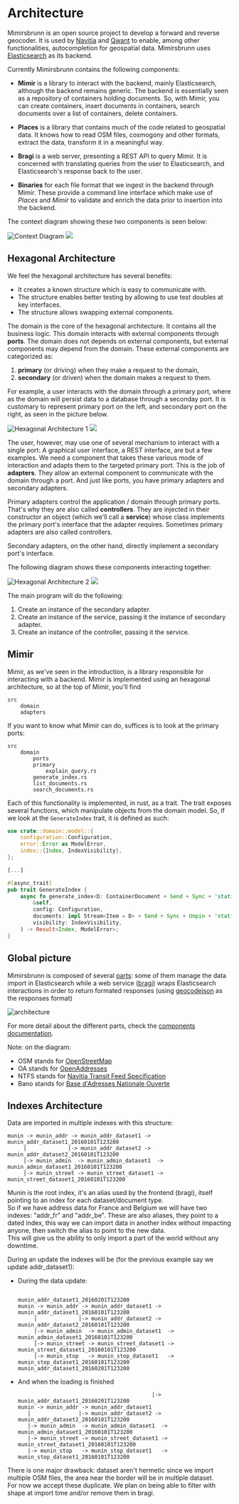 # Architecture

Mimirsbrunn is an open source project to develop a forward and reverse
geocoder. It is used by [Navitia](https://www.navitia.io/) and
[Qwant](https://www.qwant.com/maps/) to enable, among other functionalities,
autocompletion for geospatial data. Mimirsbrunn uses
[Elasticsearch](https://www.elastic.co/elasticsearch) as its backend.

Currently Mimirsbrunn contains the following components:

* **Mimir** is a library to interact with the backend, mainly Elasticsearch,
  although the backend remains generic. The backend is essentially seen as a
  repository of containers holding documents. So, with Mimir, you can create
  containers, insert documents in containers, search documents over a list of
  containers, delete containers.

* **Places** is a library that contains much of the code related to geospatial
  data. It knows how to read OSM files, cosmogony and other formats, extract
  the data, transform it in a meaningful way.

* **Bragi** is a web server, presenting a REST API to query Mimir. It is
  concerned with translating queries from the user to Elasticsearch, and
  Elasticsearch's response back to the user.

* **Binaries** for each file format that we ingest in the backend through Mimir.
  These provide a command line interface which make use of *Places* and *Mimir*
  to validate and enrich the data prior to insertion into the backend.

The context diagram showing these two components is seen below:

![Context Diagram](./img/architecture/context-diagram.svg)
<img src="./img/architecture/context-diagram.svg"/>

## Hexagonal Architecture

We feel the hexagonal architecture has several benefits:
* It creates a known structure which is easy to communicate with.
* The structure enables better testing by allowing to use test doubles at key
  interfaces.
* The structure allows swapping external components.

The domain is the core of the hexagonal architecture. It contains all the
business logic. This domain interacts with external components through
**ports**. The domain does not depends on external components, but external
components may depend from the domain. These external components are
categorized as:
1. **primary** (or driving) when they make a request to the domain,
2. **secondary** (or driven) when the domain makes a request to them.

For example, a user interacts with the domain through a primary port, where as
the domain will persist data to a database through a seconday port. It is
customary to represent primary port on the left, and secondary port on the
right, as seen in the picture below.

![Hexagonal Architecture 1](./img/architecture/hexagon-generic-1.2.svg)
<img src="./img/architecture/hexagon-generic-1.2.svg"/>

The user, however, may use one of several mechanism to interact with a single
port: A graphical user interface, a REST interface, are but a few examples. We
need a component that takes these various mode of interaction and adapts them
to the targeted primary port. This is the job of **adapters**. They allow an
external component to communicate with the domain through a port. And just like
ports, you have primary adapters and secondary adapters. 

Primary adapters control the application / domain through primary ports. That's
why they are also called **controllers**. They are injected in their
constructor an object (which we'll call a **service**) whose class implements
the primary port's interface that the adapter requires. Sometimes primary
adapters are also called controllers.

Secondary adapters, on the other hand, directly implement a secondary port's interface.

The following diagram shows these components interacting together:

![Hexagonal Architecture 2](./img/architecture/hexagon-generic-2.2.svg)
<img src="./img/architecture/hexagon-generic-2.2.svg"/>

The main program will do the following:
1. Create an instance of the secondary adapter.
2. Create an instance of the service, passing it the instance of secondary adapter.
3. Create an instance of the controller, passing it the service.

## Mimir

Mimir, as we've seen in the introduction, is a library responsible for interacting with a backend.
Mimir is implemented using an hexagonal architecture, so at the top of Mimir, you'll find

```
src
    domain
    adapters
```

If you want to know what Mimir can do, suffices is to look at the primary ports:

```
src
    domain
        ports
	    primary
	        explain_query.rs
		generate_index.rs
		list_documents.rs
		search_documents.rs
```


Each of this functionality is implemented, in rust, as a trait. The trait exposes several functions,
which manipulate objects from the domain model. So, if we look at the `GenerateIndex` trait, it is
defined as such:

```rust
use crate::domain::model::{
    configuration::Configuration,
    error::Error as ModelError,
    index::{Index, IndexVisibility},
};

[...]

#[async_trait]
pub trait GenerateIndex {
    async fn generate_index<D: ContainerDocument + Send + Sync + 'static>(
        &self,
        config: Configuration,
        documents: impl Stream<Item = D> + Send + Sync + Unpin + 'static,
        visibility: IndexVisibility,
    ) -> Result<Index, ModelError>;
}
```


## Global picture

Mimirsbrunn is composed of several [parts](https://github.com/CanalTP/mimirsbrunn/blob/master/documentation/components.md): some of them manage the data import in Elasticsearch while a web service ([bragi](https://github.com/CanalTP/mimirsbrunn/blob/master/src/bin/bragi.rs)) wraps Elasticsearch interactions in order to return formated responses (using [geocodejson](https://github.com/geocoders/geocodejson-spec) as the responses format)

![architecture](images/archi.svg)

For more detail about the different parts, check the [components documentation](https://github.com/CanalTP/mimirsbrunn/blob/master/documentation/components.md).

Note: on the diagram:
* OSM stands for [OpenStreetMap](osm.org)
* OA stands for [OpenAddresses](openaddresses.io)
* NTFS stands for [Navitia Transit Feed Specification](https://github.com/CanalTP/navitia/blob/dev/documentation/ntfs/ntfs_0.6.md)
* Bano stands for [Base d'Adresses Nationale Ouverte](https://www.data.gouv.fr/en/datasets/base-d-adresses-nationale-ouverte-bano/)

## Indexes Architecture

Data are imported in multiple indexes with this structure:
```
munin -> munin_addr -> munin_addr_dataset1 -> munin_addr_dataset1_20160101T123200
     |             |-> munin_addr_dataset2 -> munin_addr_dataset2_20160101T123200
     |-> munin_admin  -> munin_admin_dataset1  -> munin_admin_dataset1_20160101T123200
     |-> munin_street -> munin_street_dataset1 -> munin_street_dataset1_20160101T123200
```

Munin is the root index, it's an alias used by the frontend (bragi), itself pointing to an index for each dataset/document type.  
So if we have address data for France and Belgium we will have two indexes: "addr_fr" and "addr_be". These are also aliases, they point to a dated index, this way we can import data in another index without impacting anyone, then switch the alias to point to the new data.  
This will give us the ability to only import a part of the world without any downtime.

During an update the indexes will be (for the previous example say we update addr_dataset1):

- During the data update:
  ```
                                                munin_addr_dataset1_20160201T123200
  munin -> munin_addr -> munin_addr_dataset1 -> munin_addr_dataset1_20160101T123200
       |             |-> munin_addr_dataset2 -> munin_addr_dataset2_20160101T123200
       |-> munin_admin  -> munin_admin_dataset1  -> munin_admin_dataset1_20160101T123200
       |-> munin_street -> munin_street_dataset1 -> munin_street_dataset1_20160101T123200
       |-> munin_stop   -> munin_stop_dataset1   -> munin_stop_dataset1_20160101T123200
  munin_addr_dataset1_20160201T123200
  ```

- And when the loading is finished
  ```
                                            |-> munin_addr_dataset1_20160201T123200
  munin -> munin_addr -> munin_addr_dataset1
     |               |-> munin_addr_dataset2 -> munin_addr_dataset2_20160101T123200
     |-> munin_admin  -> munin_admin_dataset1  -> munin_admin_dataset1_20160101T123200
     |-> munin_street -> munin_street_dataset1 -> munin_street_dataset1_20160101T123200
     |-> munin_stop   -> munin_stop_dataset1   -> munin_stop_dataset1_20160101T123200
   ```

There is one major drawback: dataset aren't hermetic since we import multiple OSM files, the area near the border will be in multiple dataset.  
For now we accept these duplicate. We plan on being able to filter with shape at import time and/or remove them in bragi.
